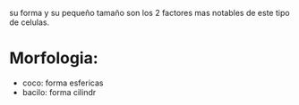 su forma y su pequeño tamaño son los 2 factores mas notables de este tipo de celulas.

# Morfologia:
- coco: forma esfericas
- bacilo: forma cilindr